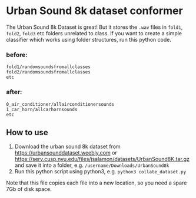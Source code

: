 # Urban Sound 8k dataset conformer

The Urban Sound 8k Dataset is great! But it stores the `.wav` files in `fold1`, `fold2`, `fold3` etc folders unrelated to class. If you want to create a simple classifier which works using folder structures, run this python code.

### before:

```
fold1/randomsoundsfromallclasses
fold2/randomsoundsfromallclasses
etc
```

### after:

```
0_air_conditioner/allairconditionersounds
1_car_horn/allcarhornsounds
etc
```

## How to use

1. Download the urban sound 8k dataset from https://urbansounddataset.weebly.com or https://serv.cusp.nyu.edu/files/jsalamon/datasets/UrbanSound8K.tar.gz and save it into a folder, e.g. `/username/Downloads/UrbanSound8k`
2. Run this python script using python3, e.g. `python3 collate_dataset.py`

Note that this file copies each file into a new location, so you need a spare 7Gb of disk space. 